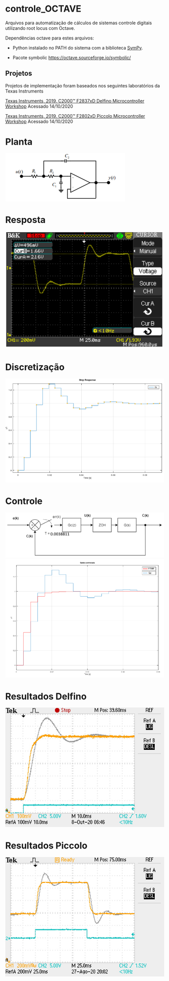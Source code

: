 # controle_OCTAVE
Arquivos para automatização de cálculos de sistemas controle digitais utilizando root locus com Octave.

Dependências octave para estes arquivos:

- Python instalado no PATH do sistema com a biblioteca [SymPy](https://www.sympy.org/en/index.html).

- Pacote symbolic https://octave.sourceforge.io/symbolic/

## Projetos
Projetos de implementação foram baseados nos seguintes laboratórios da Texas Instruments

[Texas Instruments, 2019. C2000™ F2837xD Delfino Microcontroller Workshop](https://training.ti.com/c2000-f2837xd-microcontroller-workshop) Acessado 14/10/2020

[Texas Instruments, 2019. C2000™ F2802xD Piccolo Microcontroller Workshop](https://training.ti.com/c2000-f2802x-microcontroller-workshop?context=1137755-1139641-1137785) Acessado 14/10/2020

# Planta

![](./docs/planta.png)

# Resposta
![](./docs/pulso2.PNG)

# Discretização
![](./docs/plantarec.PNG)

# Controle
![](./docs/blocos2.png)
![](./docs/teste.png)

# Resultados Delfino

![](./docs/delfino/1.jpg)

# Resultados Piccolo

![](./docs/piccolo/1.JPG)
